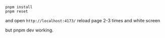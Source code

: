 ```
pnpm install
pnpm reset 
```
and open `http://localhost:4173/` 
reload page 2-3 times and white screen

but pnpm dev working.
